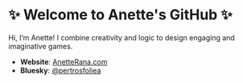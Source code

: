 # ✨ Welcome to Anette's GitHub ✨

Hi, I’m Anette! I combine creativity and logic to design engaging and imaginative games.

- **Website**: [AnetteRana.com](https://www.anetterana.com/)  
- **Bluesky**: [@pertrosfoliea](https://bsky.app/profile/pertrosfoliea.bsky.social)
